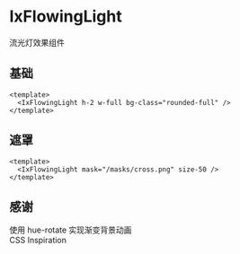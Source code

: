 # IxFlowingLight

流光灯效果组件

## 基础

<div py-4>
  <IxFlowingLight h-2 w-full bg-class="rounded-full" />
</div>

```vue
<template>
  <IxFlowingLight h-2 w-full bg-class="rounded-full" />
</template>
```

## 遮罩

<div>
  <IxFlowingLight mask="/masks/cross.png" size-50 />
</div>

```vue
<template>
  <IxFlowingLight mask="/masks/cross.png" size-50 />
</template>
```

## 感谢

<div>
  <div fyc flex-wrap>
    <div flex-inline>使用 hue-rotate 实现渐变背景动画</div>
    <IxIconText href="https://chokcoco.github.io/CSS-Inspiration/#/./filter/filter-hue-rotate-color">
      CSS Inspiration
    </IxIconText>
  </div>
</div>
